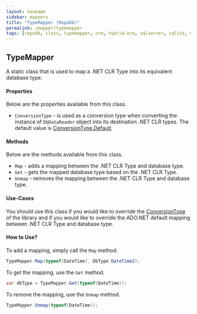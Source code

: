 ```yaml
---
layout: navpage
sidebar: mappers
title: "TypeMapper (RepoDb)"
permalink: /mapper/typemapper
tags: [repodb, class, typemapper, orm, hybrid-orm, sqlserver, sqlite, mysql, postgresql]
---
```


## TypeMapper

A static class that is used to map a .NET CLR Type into its equivalent database type.

#### Properties

Below are the properties available from this class.

- `ConversionType` - is used as a conversion type when converting the instance of `DbDataReader` object into its destination .NET CLR types. The default value is [ConversionType.Default](/enumeration/conversiontype).

#### Methods

Below are the methods available from this class.

- `Map` - adds a mapping between the .NET CLR Type and database type.
- `Get` - gets the mapped database type based on the .NET CLR Type.
- `Unmap` - removes the mapping between the .NET CLR Type and database type.

#### Use-Cases

You should use this class if you would like to override the [ConversionType](/enumeration/conversiontype) of the library and if you would like to override the ADO.NET default mapping between .NET CLR Type and database type.

#### How to Use?

To add a mapping, simply call the `Map` method.

```csharp
TypeMapper.Map(typeof(DateTime), DbType.DateTime2);
```

To get the mapping, use the `Get` method.

```csharp
var dbType = TypeMapper.Get(typeof(DateTime));
```

To remove the mapping, use the `Unmap` method.

```csharp
TypeMapper.Unmap(typeof(DateTime));
```
